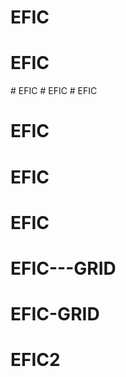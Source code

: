 # EFIC
# EFIC
#   E F I C  
 #   E F I C  
 # EFIC
# EFIC
# EFIC
# EFIC
# EFIC---GRID
# EFIC-GRID
# EFIC2
